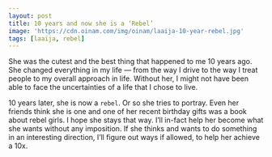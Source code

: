 ```yaml
---
layout: post
title: 10 years and now she is a ‘Rebel’
image: 'https://cdn.oinam.com/img/oinam/laaija-10-year-rebel.jpg'
tags: [laaija, rebel]
---
```


She was the cutest and the best thing that happened to me 10 years ago. She changed everything in my life — from the way I drive to the way I treat people to my overall approach in life. Without her, I might not have been able to face the uncertainties of a life that I chose to live.

10 years later, she is now a `rebel`. Or so she tries to portray. Even her friends think she is one and one of her recent birthday gifts was a book about rebel girls. I hope she stays that way. I’ll in-fact help her become what she wants without any imposition. If she thinks and wants to do something in an interesting direction, I’ll figure out ways if allowed, to help her achieve a 10x.
